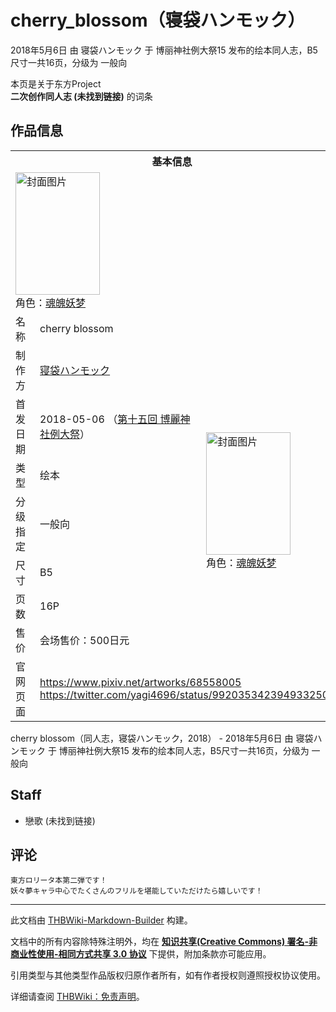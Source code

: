 # cherry_blossom（寝袋ハンモック）

<!-- source html: G:\repos\THBWiki-Markdown-Builder\THBWikiMarkdown\Temp\main\f\f3\ns0%3Acherry_blossom%EF%BC%88%E5%AF%9D%E8%A2%8B%E3%83%8F%E3%83%B3%E3%83%A2%E3%83%83%E3%82%AF%EF%BC%89.html -->

2018年5月6日 由 寝袋ハンモック 于 博丽神社例大祭15 发布的绘本同人志，B5尺寸一共16页，分级为 一般向

本页是关于东方Project  
 **二次创作同人志 (未找到链接)** 的词条

## 作品信息

<table><tbody><tr><th colspan="3">基本信息</th></tr><tr><td class="cover-artwork-mobile" colspan="2"><a href="./文件-cherry_blossom（寝袋ハンモック）封面.jpg.md" class="image" title="封面图片"><img alt="封面图片" src="https://upload.thwiki.cc/thumb/e/ec/cherry_blossom%EF%BC%88%E5%AF%9D%E8%A2%8B%E3%83%8F%E3%83%B3%E3%83%A2%E3%83%83%E3%82%AF%EF%BC%89%E5%B0%81%E9%9D%A2.jpg/135px-cherry_blossom%EF%BC%88%E5%AF%9D%E8%A2%8B%E3%83%8F%E3%83%B3%E3%83%A2%E3%83%83%E3%82%AF%EF%BC%89%E5%B0%81%E9%9D%A2.jpg" decoding="async" loading="lazy" width="135" height="196" srcset="https://upload.thwiki.cc/thumb/e/ec/cherry_blossom%EF%BC%88%E5%AF%9D%E8%A2%8B%E3%83%8F%E3%83%B3%E3%83%A2%E3%83%83%E3%82%AF%EF%BC%89%E5%B0%81%E9%9D%A2.jpg/203px-cherry_blossom%EF%BC%88%E5%AF%9D%E8%A2%8B%E3%83%8F%E3%83%B3%E3%83%A2%E3%83%83%E3%82%AF%EF%BC%89%E5%B0%81%E9%9D%A2.jpg 1.5x, https://upload.thwiki.cc/thumb/e/ec/cherry_blossom%EF%BC%88%E5%AF%9D%E8%A2%8B%E3%83%8F%E3%83%B3%E3%83%A2%E3%83%83%E3%82%AF%EF%BC%89%E5%B0%81%E9%9D%A2.jpg/270px-cherry_blossom%EF%BC%88%E5%AF%9D%E8%A2%8B%E3%83%8F%E3%83%B3%E3%83%A2%E3%83%83%E3%82%AF%EF%BC%89%E5%B0%81%E9%9D%A2.jpg 2x" data-file-width="828" data-file-height="1200"></a><div class="cover-char">角色：<a href="./魂魄妖梦.md" title="魂魄妖梦">魂魄妖梦</a></div></td>
</tr><tr><td class="label">名称</td><td colspan="2"> cherry blossom </td></tr><tr><td class="label">制作方</td><td><a href="./寝袋ハンモック.md" title="寝袋ハンモック">寝袋ハンモック</a></td><td class="cover-artwork" rowspan="7" style="min-width:196px;"><a href="./文件-cherry_blossom（寝袋ハンモック）封面.jpg.md" class="image" title="封面图片"><img alt="封面图片" src="https://upload.thwiki.cc/thumb/e/ec/cherry_blossom%EF%BC%88%E5%AF%9D%E8%A2%8B%E3%83%8F%E3%83%B3%E3%83%A2%E3%83%83%E3%82%AF%EF%BC%89%E5%B0%81%E9%9D%A2.jpg/135px-cherry_blossom%EF%BC%88%E5%AF%9D%E8%A2%8B%E3%83%8F%E3%83%B3%E3%83%A2%E3%83%83%E3%82%AF%EF%BC%89%E5%B0%81%E9%9D%A2.jpg" decoding="async" loading="lazy" width="135" height="196" srcset="https://upload.thwiki.cc/thumb/e/ec/cherry_blossom%EF%BC%88%E5%AF%9D%E8%A2%8B%E3%83%8F%E3%83%B3%E3%83%A2%E3%83%83%E3%82%AF%EF%BC%89%E5%B0%81%E9%9D%A2.jpg/203px-cherry_blossom%EF%BC%88%E5%AF%9D%E8%A2%8B%E3%83%8F%E3%83%B3%E3%83%A2%E3%83%83%E3%82%AF%EF%BC%89%E5%B0%81%E9%9D%A2.jpg 1.5x, https://upload.thwiki.cc/thumb/e/ec/cherry_blossom%EF%BC%88%E5%AF%9D%E8%A2%8B%E3%83%8F%E3%83%B3%E3%83%A2%E3%83%83%E3%82%AF%EF%BC%89%E5%B0%81%E9%9D%A2.jpg/270px-cherry_blossom%EF%BC%88%E5%AF%9D%E8%A2%8B%E3%83%8F%E3%83%B3%E3%83%A2%E3%83%83%E3%82%AF%EF%BC%89%E5%B0%81%E9%9D%A2.jpg 2x" data-file-width="828" data-file-height="1200"></a><div class="cover-char">角色：<a href="./魂魄妖梦.md" title="魂魄妖梦">魂魄妖梦</a></div></td>
</tr><tr><td class="label">首发日期</td><td>2018-05-06&#160;（<a href="/展会作品列表?e=%E5%8D%9A%E4%B8%BD%E7%A5%9E%E7%A4%BE%E4%BE%8B%E5%A4%A7%E7%A5%AD%2315">第十五回 博麗神社例大祭</a>）</td></tr><tr><td class="label">类型</td><td>绘本</td></tr><tr><td class="label">分级指定</td><td>一般向</td></tr><tr><td class="label">尺寸</td><td>B5</td></tr><tr><td class="label">页数</td><td>16P</td></tr><tr><td class="label">售价</td><td>会场售价：500日元</td></tr>
<tr><td class="label">官网页面</td><td colspan="2"><a rel="nofollow" class="external free" href="https://www.pixiv.net/artworks/68558005">https://www.pixiv.net/artworks/68558005</a><br><a rel="nofollow" class="external free" href="https://twitter.com/yagi4696/status/992035342394933250">https://twitter.com/yagi4696/status/992035342394933250</a></td></tr></tbody></table>

cherry blossom（同人志，寝袋ハンモック，2018） - 2018年5月6日 由 寝袋ハンモック 于 博丽神社例大祭15 发布的绘本同人志，B5尺寸一共16页，分级为 一般向

## Staff
- 戀歌 (未找到链接)


## 评论
```
東方ロリータ本第二弾です！
妖々夢キャラ中心でたくさんのフリルを堪能していただけたら嬉しいです！
```

  
  

  





---

此文档由 [THBWiki-Markdown-Builder](https://github.com/Delsin-Yu/THBWiki-Markdown-Builder) 构建。

文档中的所有内容除特殊注明外，均在 [**知识共享(Creative Commons) 署名-非商业性使用-相同方式共享 3.0 协议**](https://creativecommons.org/licenses/by-sa/3.0/deed.zh-hans) 下提供，附加条款亦可能应用。

引用类型与其他类型作品版权归原作者所有，如有作者授权则遵照授权协议使用。

详细请查阅 [THBWiki：免责声明](https://thbwiki.cc/THBWiki:%E5%85%8D%E8%B4%A3%E5%A3%B0%E6%98%8E)。

